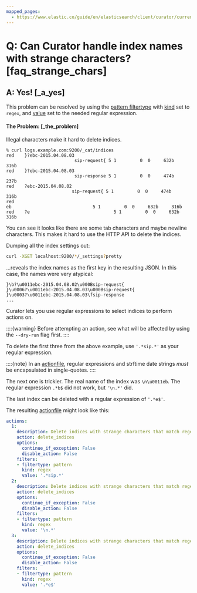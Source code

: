 ```yaml
---
mapped_pages:
  - https://www.elastic.co/guide/en/elasticsearch/client/curator/current/faq_strange_chars.html
---
```


# Q: Can Curator handle index names with strange characters? [faq_strange_chars]

## A: Yes! [_a_yes]

This problem can be resolved by using the [pattern filtertype](/reference/filtertype_pattern.md) with [kind](/reference/fe_kind.md) set to `regex`, and [value](/reference/fe_value.md) set to the needed regular expression.


#### The Problem: [_the_problem]

Illegal characters make it hard to delete indices.

```
% curl logs.example.com:9200/_cat/indices
red    }?ebc-2015.04.08.03
                          sip-request{ 5 1         0  0     632b     316b
red    }?ebc-2015.04.08.03
                          sip-response 5 1         0  0     474b     237b
red    ?ebc-2015.04.08.02
                         sip-request{ 5 1         0  0     474b     316b
red
eb                               5 1         0  0     632b     316b
red    ?e                                5 1         0  0     632b     316b
```


You can see it looks like there are some tab characters and maybe newline characters. This makes it hard to use the HTTP API to delete the indices.

Dumping all the index settings out:

```sh
curl -XGET localhost:9200/*/_settings?pretty
```


...reveals the index names as the first key in the resulting JSON.  In this case, the names were very atypical:

```
}\b?\u0011ebc-2015.04.08.02\u000Bsip-request{
}\u0006?\u0011ebc-2015.04.08.03\u000Bsip-request{
}\u0003?\u0011ebc-2015.04.08.03\fsip-response
...
```


Curator lets you use regular expressions to select indices to perform actions on.

::::{warning}
Before attempting an action, see what will be affected by using the `--dry-run` flag first.
::::


To delete the first three from the above example, use `'.*sip.*'` as your regular expression.

::::{note}
In an [actionfile](/reference/actionfile.md), regular expressions and strftime date strings *must* be encapsulated in single-quotes.
::::


The next one is trickier. The real name of the index was `\n\u0011eb`. The regular expression `.*b$` did not work, but `'\n.*'` did.

The last index can be deleted with a regular expression of `'.*e$'`.

The resulting [actionfile](/reference/actionfile.md) might look like this:

```yaml
actions:
  1:
    description: Delete indices with strange characters that match regex '.*sip.*'
    action: delete_indices
    options:
      continue_if_exception: False
      disable_action: False
    filters:
    - filtertype: pattern
      kind: regex
      value: '.*sip.*'
  2:
    description: Delete indices with strange characters that match regex '\n.*'
    action: delete_indices
    options:
      continue_if_exception: False
      disable_action: False
    filters:
    - filtertype: pattern
      kind: regex
      value: '\n.*'
  3:
    description: Delete indices with strange characters that match regex '.*e$'
    action: delete_indices
    options:
      continue_if_exception: False
      disable_action: False
    filters:
    - filtertype: pattern
      kind: regex
      value: '.*e$'
```


